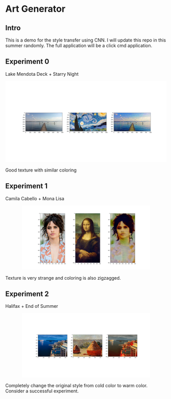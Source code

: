 # Art Generator

## Intro
This is a demo for the style transfer using CNN. I will update this repo in this summer randomly. The full application will be a click cmd application. <br />

## Experiment 0
Lake Mendota Deck + Starry Night

<p align="center">
    <img width="800" src="result/mendota_deck_with_starry_night.png">
</p>

Good texture with similar coloring

## Experiment 1
Camila Cabello + Mona Lisa

<p align="center">
    <img width="400" src="result/Camila_with_Mona_Lisa.png">
</p>

Texture is very strange and coloring is also zigzagged.

## Experiment 2
Halifax + End of Summer

<p align="center">
    <img width="400" src="result/city_in_red.png">
</p>
Completely change the original style from cold color to warm color. Consider a successful experiment.